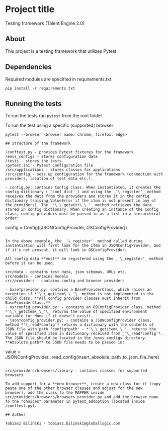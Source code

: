 # Project title

Testing framework (Talent Engine 2.0)

## About

This project is a testing framework that utilizes Pytest.

## Dependencies

Required modules are specified in requirements.txt

```
pip install -r requirements.txt
```

## Running the tests

To run the tests run `pytest` from the root folder.

To run the test using a specific (supported) browser:

```
pytest --browser <browser name: chrome, firefox, edge>

## Structure of the framework

/conftest.py - provides Pytest fixtures for the framework
/envs_configs - stores configuration data
/tests - stores the tests
/pytest.ini - Pytest configuration file
/src/applications - stores classes for applications
/src/config - sets up configuration for the framework (connection with providers, location of test data etc.).

- config.py: contains Config class. When instantiated, it creates the config dictionary (_'conf_dict'_) and using the _'\_register'_ method receives the data from the providers and stores it in the config dictionary (raising ValueError if the item is not present in any of the providers). The _'\_\_getattr\_\_'_ method retrieves the data stored in config dictionary. When creating an instance of the Config class, config providers must be passed in as a list in a hierarchical order:

```

config = Config([JSONConfigProvider, OSConfigProvider])

```

In the above example, the _'\_register'_ method called during instantiation will first look for the item in JSONConfigProvider, and if it's not present, it will look in OSConfigProvider.

All config data **must** be registered using the _'\_register'_ method before it can be used.

src/data - contains test data, json schemas, URLs etc.
src/models - contains models
src/providers - contains config and browser providers

- base*provider.py: contains a BaseProviderClass, which raises an exception if *'\_\_getitem\_\_'\_ method is not implemented in the child class. **All config provider classes must inherit from BaseProviderClass.**
- os*config_provider.py: - contains an OSConfigProvider class. method *'\_\_getitem\_\_'\_ returns the value of specified environment variable (or None if it doesn't exist).
- json*config_provider.py: - contains a JSONConfigProvider class. method *'\_read*config'* returns a dictionary with the contents of JSON file with path 'config*path' - *'\_\_getitem\_\_'_ returns the value of specified item in dictionary received from _'\_read*config'*. The JSON file should be located in the /envs_configs directory. **Absolute path** to JSON file needs to be passed in:

```

value = JSONConfigProvider.\_read_config(insert_absolute_path_to_json_file_here)

```

src/providers/browsers/library - contains classes for supported browsers

To add support for a **new browser**, create a new class for it (copy-paste one of the other browser classes and adjust for the new browser), add the class to the MAPPER inside src/providers/browsers/browsers_provider.py and add the browser name to the "choices" parameter in pytest_addoption (located inside /conftest.py).

## Author

Tobiasz Biliński - tobiasz.bilinski@globallogic.com

```
